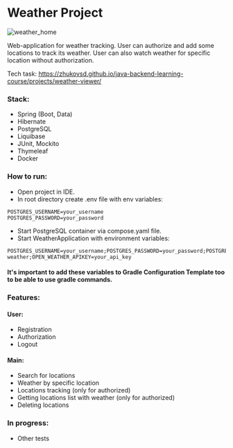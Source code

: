 # Weather Project

![weather_home](https://github.com/user-attachments/assets/b4fd0b87-fc80-4aee-ad0e-5370ec04685b)

Web-application for weather tracking.
User can authorize and add some locations to track its weather.
User can also watch weather for specific location without authorization.

Tech task: https://zhukovsd.github.io/java-backend-learning-course/projects/weather-viewer/

### Stack:

- Spring (Boot, Data)
- Hibernate
- PostgreSQL
- Liquibase 
- JUnit, Mockito
- Thymeleaf
- Docker

### How to run:

- Open project in IDE.
- In root directory create .env file with env variables:
```
POSTGRES_USERNAME=your_username 
POSTGRES_PASSWORD=your_password
```
- Start PostgreSQL container via compose.yaml file.
- Start WeatherApplication with environment variables:
```
POSTGRES_USERNAME=your_username;POSTGRES_PASSWORD=your_password;POSTGRES_URL=jdbc:postgresql://your_host:5432/postgres-weather;OPEN_WEATHER_APIKEY=your_api_key
```
#### It's important to add these variables to Gradle Configuration Template too to be able to use gradle commands.

### Features:

#### User:

- Registration
- Authorization
- Logout

#### Main:

- Search for locations
- Weather by specific location
- Locations tracking (only for authorized)
- Getting locations list with weather (only for authorized)
- Deleting locations

### In progress:

- Other tests
